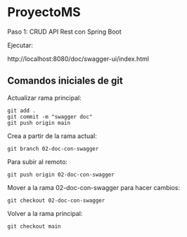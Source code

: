# ProyectoMS
Paso 1: CRUD API Rest con Spring Boot

Ejecutar:

http://localhost:8080/doc/swagger-ui/index.html

## Comandos iniciales de git

Actualizar rama principal:

	git add .
	git commit -m "swagger doc"
	git push origin main

Crea a partir de la rama actual:

	git branch 02-doc-con-swagger


Para subir al remoto:

	git push origin 02-doc-con-swagger


Mover a la rama 02-doc-con-swagger para hacer cambios:

	git checkout 02-doc-con-swagger

Volver a la rama principal:

	git checkout main